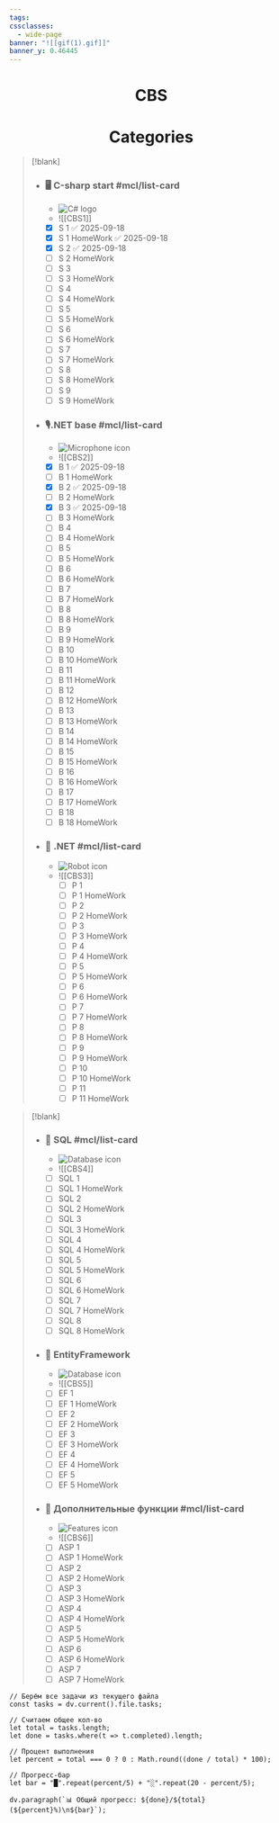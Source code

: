 ```yaml
---
tags:
cssclasses:
  - wide-page
banner: "![[gif(1).gif]]"
banner_y: 0.46445
---
```


# <center>CBS</center> 
# <center>Categories</center> 
> [!blank]
> - ### 🖥 С-sharp start #mcl/list-card
>   - ![C# logo](https://cdn.iconscout.com/icon/free/png-256/free-csharp-1175240.png)
>   - ![[CBS1]]
>   - [x] S 1 ✅ 2025-09-18
>   - [x] S 1 HomeWork ✅ 2025-09-18
>   - [x] S 2 ✅ 2025-09-18
>   - [ ] S 2 HomeWork
>   - [ ] S 3
>   - [ ] S 3 HomeWork
>   - [ ] S 4
>   - [ ] S 4 HomeWork
>   - [ ] S 5
>   - [ ] S 5 HomeWork
>   - [ ] S 6
>   - [ ] S 6 HomeWork
>   - [ ] S 7
>   - [ ] S 7 HomeWork
>   - [ ] S 8
>   - [ ] S 8 HomeWork
>   - [ ] S 9
>   - [ ] S 9 HomeWork
> - ### 🎙️.NET base #mcl/list-card
>   - ![Microphone icon](https://img.icons8.com/ios/452/microphone.png)
>   - ![[CBS2]]
>   - [x] B 1 ✅ 2025-09-18
>   - [ ] B 1 HomeWork
>   - [x] B 2 ✅ 2025-09-18
>   - [ ] B 2 HomeWork
>   - [x] B 3 ✅ 2025-09-18
>   - [ ] B 3 HomeWork
>   - [ ] B 4
>   - [ ] B 4 HomeWork
>   - [ ] B 5
>   - [ ] B 5 HomeWork
>   - [ ] B 6
>   - [ ] B 6 HomeWork
>   - [ ] B 7
>   - [ ] B 7 HomeWork
>   - [ ] B 8
>   - [ ] B 8 HomeWork
>   - [ ] B 9
>   - [ ] B 9 HomeWork
>   - [ ] B 10
>   - [ ] B 10 HomeWork
>   - [ ] B 11
>   - [ ] B 11 HomeWork
>   - [ ] B 12
>   - [ ] B 12 HomeWork
>   - [ ] B 13
>   - [ ] B 13 HomeWork
>   - [ ] B 14
>   - [ ] B 14 HomeWork
>   - [ ] B 15
>   - [ ] B 15 HomeWork
>   - [ ] B 16
>   - [ ] B 16 HomeWork
>   - [ ] B 17
>   - [ ] B 17 HomeWork
>   - [ ] B 18
>   - [ ] B 18 HomeWork
> - ### 🤖  .NET  #mcl/list-card
>   - ![Robot icon](https://img.icons8.com/ios/452/artificial-intelligence.png)
>   - ![[CBS3]]
>     - [ ] P 1
>     - [ ] P 1 HomeWork
>     - [ ] P 2
>     - [ ] P 2 HomeWork
>     - [ ] P 3
>     - [ ] P 3 HomeWork
>     - [ ] P 4
>     - [ ] P 4 HomeWork
>     - [ ] P 5
>     - [ ] P 5 HomeWork
>     - [ ] P 6
>     - [ ] P 6 HomeWork
>     - [ ] P 7
>     - [ ] P 7 HomeWork
>     - [ ] P 8
>     - [ ] P 8 HomeWork
>     - [ ] P 9
>     - [ ] P 9 HomeWork
>     - [ ] P 10
>     - [ ] P 10 HomeWork
>     - [ ] P 11
>     - [ ] P 11 HomeWork




> [!blank]
> - ### 💾  SQL #mcl/list-card
>   - ![Database icon](https://img.icons8.com/ios/452/database.png)
>   - ![[CBS4]]
>   - [ ] SQL 1
>   - [ ] SQL 1 HomeWork
>   - [ ] SQL 2
>   - [ ] SQL 2 HomeWork
>   - [ ] SQL 3
>   - [ ] SQL 3 HomeWork
>   - [ ] SQL 4
>   - [ ] SQL 4 HomeWork
>   - [ ] SQL 5
>   - [ ] SQL 5 HomeWork
>   - [ ] SQL 6
>   - [ ] SQL 6 HomeWork
>   - [ ] SQL 7
>   - [ ] SQL 7 HomeWork
>   - [ ] SQL 8
>   - [ ] SQL 8 HomeWork
>
> - ### 📱 EntityFramework
>   - ![Database icon](https://img.icons8.com/ios/452/database.png)
>   - ![[CBS5]]
>   - [ ] EF 1
>   - [ ] EF 1 HomeWork
>   - [ ] EF 2
>   - [ ] EF 2 HomeWork
>   - [ ] EF 3
>   - [ ] EF 3 HomeWork
>   - [ ] EF 4
>   - [ ] EF 4 HomeWork
>   - [ ] EF 5
>   - [ ] EF 5 HomeWork
> - ### 🚀 Дополнительные функции #mcl/list-card
>   - ![Features icon](https://img.icons8.com/ios/452/settings.png)
>   - ![[CBS6]]
>   - [ ] ASP 1
>   - [ ] ASP 1 HomeWork
>   - [ ] ASP 2
>   - [ ] ASP 2 HomeWork
>   - [ ] ASP 3
>   - [ ] ASP 3 HomeWork
>   - [ ] ASP 4
>   - [ ] ASP 4 HomeWork
>   - [ ] ASP 5
>   - [ ] ASP 5 HomeWork
>   - [ ] ASP 6
>   - [ ] ASP 6 HomeWork
>   - [ ] ASP 7
>   - [ ] ASP 7 HomeWork


```dataviewjs
// Берём все задачи из текущего файла
const tasks = dv.current().file.tasks;

// Считаем общее кол-во
let total = tasks.length;
let done = tasks.where(t => t.completed).length;

// Процент выполнения
let percent = total === 0 ? 0 : Math.round((done / total) * 100);

// Прогресс-бар
let bar = "█".repeat(percent/5) + "░".repeat(20 - percent/5);

dv.paragraph(`📊 Общий прогресс: ${done}/${total} (${percent}%)\n${bar}`);


```


